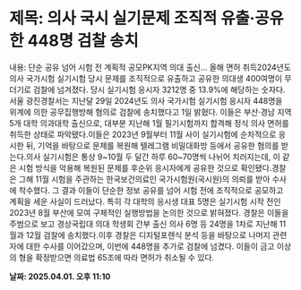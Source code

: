# **제목: 의사 국시 실기문제 조직적 유출·공유한 448명 검찰 송치**

  내용: 단순 공유 넘어 시험 전 계획적 공모PK지역 의대 출신… 올해 면허 취득2024년도 의사 국가시험 실기시험 당시 문제를 조직적으로 유출하고 공유한 의대생 400여명이 무더기로 검찰에 넘겨졌다. 당시 실기시험 응시자 3212명 중 13.9%에 해당하는 숫자다.서울 광진경찰서는 지난달 29일 2024년도 의사 국가시험 실기시험 응시자 448명을 위계에 의한 공무집행방해 혐의로 검찰에 송치했다고 1일 밝혔다. 이들은 부산·경남 지역 5개 대학 의과대학 출신으로, 대부분 지난해 1월 필기시험까지 합격해 정식 의사 면허를 취득한 상태로 파악됐다.이들은 2023년 9월부터 11월 사이 실기시험에 순차적으로 응시한 뒤, 기억을 바탕으로 문제를 복원해 텔레그램 비밀대화방 등에서 공유한 혐의를 받는다.의사 실기시험은 통상 9~10월 두 달간 하루 60~70명씩 나뉘어 치러지는데, 이 같은 시험 방식을 악용해 복원된 문제를 후순위 응시자에게 공유한 것으로 확인됐다.경찰은 그해 11월 시험을 주관하는 한국보건의료인 국가시험원(국시원)의 의뢰를 받아 수사에 착수했다. 그 결과 이들이 단순한 정보 공유를 넘어 시험 전에 조직적으로 공모하고 계획을 세운 사실이 드러났다. 특히 각 대학의 응시생 대표 5명은 실기시험 시작 전인 2023년 8월 부산에 모여 구체적인 실행방법을 논의한 것으로 밝혀졌다. 경찰은 이들을 주범으로 보고 경상국립대 의대 학생회 간부 출신 의사 6명 등 24명을 1차로 지난해 11월과 12월 검찰에 송치했다.이후 경찰은 디지털포렌식 분석 등을 바탕으로 나머지 관련자에 대한 수사를 이어갔으며, 이번에 448명을 추가로 검찰에 넘겼다. 이들이 금고 이상의 형을 확정받으면 의료법 65조에 따라 면허가 취소될 수 있다.

  **날짜: 2025.04.01. 오후 11:10**